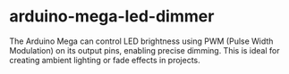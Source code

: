 # arduino-mega-led-dimmer
The Arduino Mega can control LED brightness using PWM (Pulse Width Modulation) on its output pins, enabling precise dimming. This is ideal for creating ambient lighting or fade effects in projects.
